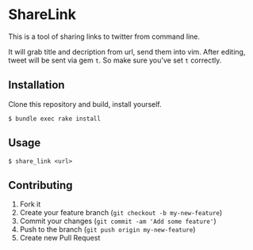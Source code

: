 # ShareLink

This is a tool of sharing links to twitter from command line.

It will grab title and decription from url, send them into vim. After editing, tweet will be sent via gem `t`. So make sure you've set `t` correctly.

## Installation

Clone this repository and build, install yourself.

    $ bundle exec rake install

## Usage

    $ share_link <url>

## Contributing

1. Fork it
2. Create your feature branch (`git checkout -b my-new-feature`)
3. Commit your changes (`git commit -am 'Add some feature'`)
4. Push to the branch (`git push origin my-new-feature`)
5. Create new Pull Request
